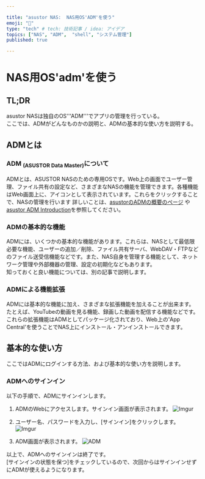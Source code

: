 ```yaml
---

title: "asustor NAS:  NAS用OS'ADM'を使う"
emoji: "🍆"
type: "tech" # tech: 技術記事 / idea: アイデア
topics: ["NAS", "ADM",  "shell", "システム管理"]
published: true

---
```


# NAS用OS'adm'を使う



## TL;DR

asustor NASは独自のOS'''ADM'''でアプリの管理を行っている。  
ここでは、ADMがどんなものかの説明と、ADMの基本的な使い方を説明する。

## ADMとは
### ADM <sub>(ASUSTOR Data Master)</sub>について
  ADMとは、ASUSTOR NASのための専用OSです。Web上の画面でユーザー管理、ファイル共有の設定など、さまざまなNASの機能を管理できます。各種機能はWeb画面上に、アイコンとして表示されています。これらをクリックすることで、NASの管理を行います
  詳しいことは、[asustorのADMの概要のページ](https://www.asustor.com/admv2?type=1&subject=1&sub=101&lan=jpn) や[asustor ADM Introduction](https://www.asustor.com/materials/datasheet/ADM_introduction_JPN_20180824-edm.pdf)を参照してください。



### ADMの基本的な機能

  ADMには、いくつかの基本的な機能があります。これらは、NASとして最低限必要な機能、ユーザーの追加／削除、ファイル共有サーバ、WebDAV・FTPなどのファイル送受信機能などです。また、NAS自身を管理する機能として、ネットワーク管理や外部機器の管理、設定の初期化などもあります。  
知っておくと良い機能については、別の記事で説明します。



### ADMによる機能拡張
  ADMには基本的な機能に加え、さまざまな拡張機能を加えることが出来ます。たとえば、YouTubeの動画を見る機能、録画した動画を配信する機能などです。  
これらの拡張機能はADMとしてパッケージ化されており、Web上の'App Central'を使うことでNAS上にインストール・アンインストールできます。





## 基本的な使い方

  ここではADMにログインする方法、および基本的な使い方を説明します。

### ADMへのサインイン

  以下の手順で、ADMにサインインします。

1. ADMのWebにアクセスします。サインイン画面が表示されます。
   ![Imgur](https://i.imgur.com/u0gujYQ.jpg)
  

2. ユーザー名、パスワードを入力し、[サインイン]をクリックします。
   ![Imgur](https://i.imgur.com/dRw4lKM.jpg)
  

3.  ADM画面が表示されます。
   ![ADM](https://i.imgur.com/8rQ2dV6.jpg)

以上で、ADMへのサインインは終了です。  
[サインインの状態を保つ]をチェックしているので、次回からはサインインせずにADMが使えるようになります。

